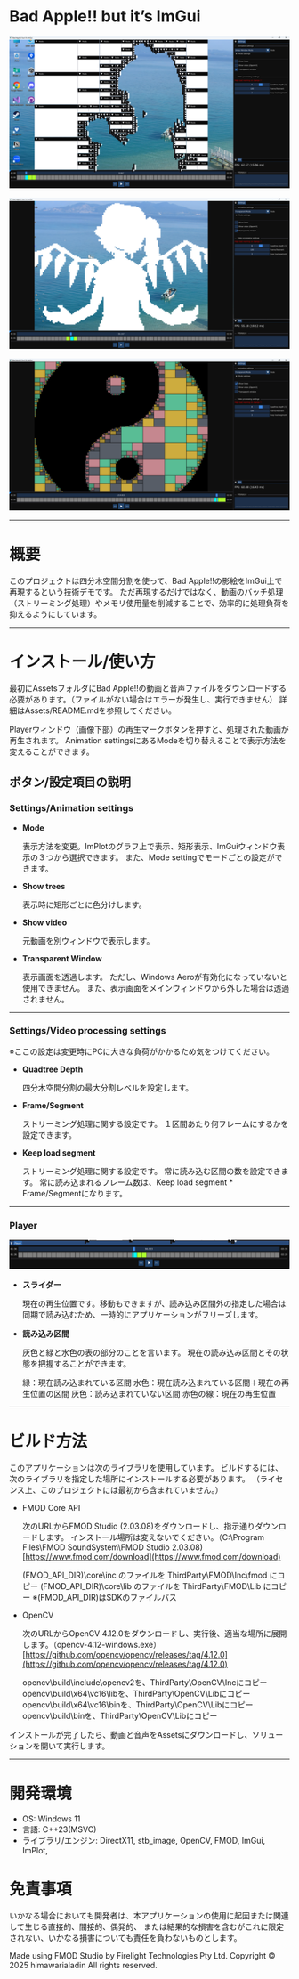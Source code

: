 # Bad Apple!! but it’s ImGui

![image.png](image.png)

![image.png](image%201.png)

![image.png](image%202.png)

---

# 概要

このプロジェクトは四分木空間分割を使って、Bad Apple!!の影絵をImGui上で再現するという技術デモです。
ただ再現するだけではなく、動画のバッチ処理（ストリーミング処理）やメモリ使用量を削減することで、効率的に処理負荷を抑えるようにしています。

---

# インストール/使い方

最初にAssetsフォルダにBad Apple!!の動画と音声ファイルをダウンロードする必要があります。（ファイルがない場合はエラーが発生し、実行できません）
詳細はAssets/README.mdを参照してください。

Playerウィンドウ（画像下部）の再生マークボタンを押すと、処理された動画が再生されます。
Animation settingsにあるModeを切り替えることで表示方法を変えることができます。

## ボタン/設定項目の説明

### Settings/Animation settings

- **Mode**
    
    表示方法を変更。ImPlotのグラフ上で表示、矩形表示、ImGuiウィンドウ表示の３つから選択できます。
    また、Mode settingでモードごとの設定ができます。
    
- **Show trees**
    
    表示時に矩形ごとに色分けします。
    
- **Show video**
    
    元動画を別ウィンドウで表示します。
    
- **Transparent Window**
    
    表示画面を透過します。
    ただし、Windows Aeroが有効化になっていないと使用できません。
    また、表示画面をメインウィンドウから外した場合は透過されません。
    

---

### Settings/Video processing settings

※ここの設定は変更時にPCに大きな負荷がかかるため気をつけてください。

- **Quadtree Depth**
    
    四分木空間分割の最大分割レベルを設定します。
    
- **Frame/Segment**
    
    ストリーミング処理に関する設定です。
    １区間あたり何フレームにするかを設定できます。
    
- **Keep load segment**
    
    ストリーミング処理に関する設定です。
    常に読み込む区間の数を設定できます。
    常に読み込まれるフレーム数は、Keep load segment * Frame/Segmentになります。
    

---

### Player

![image.png](image%203.png)

- **スライダー**
    
    現在の再生位置です。移動もできますが、読み込み区間外の指定した場合は同期で読み込むため、一時的にアプリケーションがフリーズします。
    
- **読み込み区間**
    
    灰色と緑と水色の表の部分のことを言います。
    現在の読み込み区間とその状態を把握することができます。
    
    緑：現在読み込まれている区間
    水色：現在読み込まれている区間＋現在の再生位置の区間
    灰色：読み込まれていない区間
    赤色の線：現在の再生位置
    

---

# ビルド方法

このアプリケーションは次のライブラリを使用しています。
ビルドするには、次のライブラリを指定した場所にインストールする必要があります。
（ライセンス上、このプロジェクトには最初から含まれていません。）

- FMOD Core API
    
    次のURLからFMOD Studio (2.03.08)をダウンロードし、指示通りダウンロードします。
    インストール場所は変えないでください。（C:\Program Files\FMOD SoundSystem\FMOD Studio 2.03.08)
    [https://www.fmod.com/download](https://www.fmod.com/download)
    
    (FMOD_API_DIR)\core\inc のファイルを ThirdParty\FMOD\Inc\fmod にコピー 
    (FMOD_API_DIR)\core\lib のファイルを ThirdParty\FMOD\Lib にコピー 
    ※(FMOD_API_DIR)はSDKのファイルパス 
    
- OpenCV
    
    次のURLからOpenCV 4.12.0をダウンロードし、実行後、適当な場所に展開します。（opencv-4.12-windows.exe）
    [https://github.com/opencv/opencv/releases/tag/4.12.0](https://github.com/opencv/opencv/releases/tag/4.12.0)
    
    opencv\build\include\opencv2を、ThirdParty\OpenCV\Incにコピー 
    opencv\build\x64\vc16\libを、ThirdParty\OpenCV\Libにコピー 
    opencv\build\x64\vc16\binを、ThirdParty\OpenCV\Libにコピー 
    opencv\build\binを、ThirdParty\OpenCV\Libにコピー 
    

インストールが完了したら、動画と音声をAssetsにダウンロードし、ソリューションを開いて実行します。

---

# 開発環境

- OS: Windows 11
- 言語: C++23(MSVC)
- ライブラリ/エンジン: DirectX11, stb_image, OpenCV, FMOD, ImGui, ImPlot,

# 免責事項

いかなる場合においても開発者は、本アプリケーションの使用に起因または関連して生じる直接的、間接的、偶発的、 
または結果的な損害を含むがこれに限定されない、いかなる損害についても責任を負わないものとします。

Made using FMOD Studio by Firelight Technologies Pty Ltd.
Copyright © 2025 himawarialadin All rights reserved.
